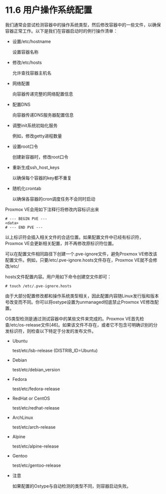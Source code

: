 # 11.6 用户操作系统配置

我们通常会尝试检测容器中的操作系统类型，然后修改容器中的一些文件，以确保容器正常工作。以下是我们在容器启动时的例行操作清单：

- 设置/etc/hostname
  
  设置容器名称

- 修改/etc/hosts
  
  允许查找容器主机名

- 网络配置
  
  向容器传递完整的网络配置信息

- 配置DNS

  向容器传递DNS服务器配置信息

- 调整init系统初始化服务
  
  例如，修改getty进程数量

- 设置root口令
  
  创建新容器时，修改root口令

- 重新生成ssh_host_keys
  
  以确保每个容器的key都不重复

- 随机化crontab
  
  以确保各容器的cron调度任务不会同时启动


Proxmox VE会用如下注释行将修改内容标识出来

```
# --- BEGIN PVE ---
<data>
# --- END PVE ---
```

以上标识符会插入相关文件的合适位置。如果配置文件中已经有标识符，Proxmox VE会更新相关配置，并不再修改原标识符位置。

可以在配置文件相同路径下创建一个.pve-ignore文件，避免Proxmox VE修改该配置文件。例如，只要/etc/.pve-ignore.hosts文件存在，Proxmox VE就不会修改/etc/

hosts文件配置内容。用户用如下命令创建空文件即可：

```
# touch /etc/.pve-ignore.hosts
```

由于大部分配置修改都和操作系统类型相关，因此配置内容随Linux发行版和版本号改变而不同。你可以将ostype设置为unmanaged彻底禁止Proxmox VE修改配置。

OS类型检测是通过测试容器中的某些文件来完成的。Proxmox VE首先检查/etc/os-release文件[46]。如果该文件不存在，或者它不包含可明确识别的分发标识符，则检查以下特定于分发的发布文件。

- Ubuntu
  
  test/etc/lsb-release (DISTRIB_ID=Ubuntu)

- Debian
  
  test/etc/debian_version

- Fedora
  
  test/etc/fedora-release

- RedHat or CentOS
  
  test/etc/redhat-release

- ArchLinux

  test/etc/arch-release

- Alpine
  
  test/etc/alpine-release

- Gentoo
  
  test/etc/gentoo-release

- 注意

  如果配置的Ostype与自动检测的类型不同，则容器启动失败。

